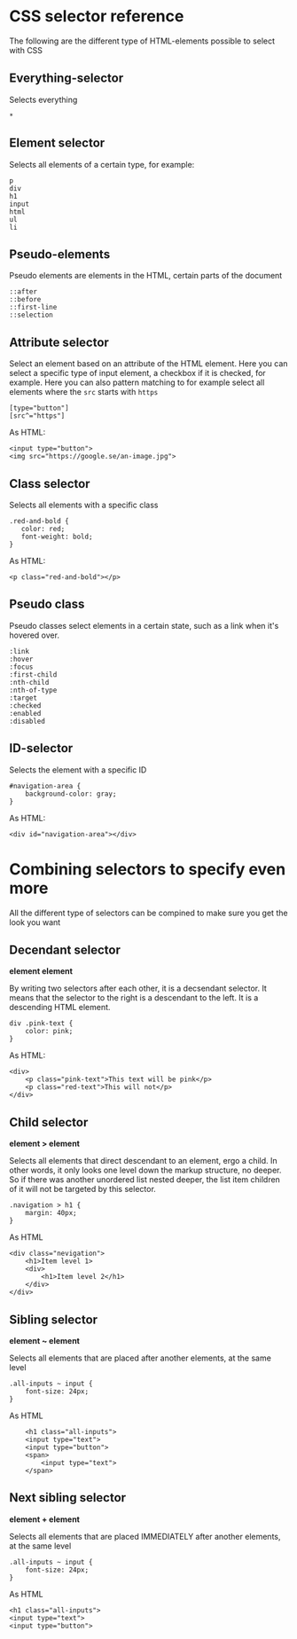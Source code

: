 CSS selector reference
======================

The following are the different type of HTML-elements possible to select with CSS

Everything-selector
------------------
Selects everything

    *

Element selector
--------------
Selects all elements of a certain type, for example:
    
    p
    div
    h1
    input
    html
    ul
    li

Pseudo-elements
---------------
Pseudo elements are elements in the HTML, certain parts of the document

    ::after
    ::before
    ::first-line
    ::selection

Attribute selector
------------------
Select an element based on an attribute of the HTML element. Here you can select a specific type of input element, a checkbox if it is checked, for example. Here you can also pattern matching to for example select all elements where the ```src``` starts with ```https```

    [type="button"]
    [src^="https"]

As HTML:

    <input type="button">
    <img src="https://google.se/an-image.jpg">

Class selector
--------------
Selects all elements with a specific class

    .red-and-bold {
       color: red;
       font-weight: bold;
    }

As HTML:

    <p class="red-and-bold"></p>

Pseudo class
------------
Pseudo classes select elements in a certain state, such as a link when it's hovered over.

    :link
    :hover
    :focus
    :first-child
    :nth-child
    :nth-of-type
    :target
    :checked
    :enabled
    :disabled

ID-selector
----------
Selects the element with a specific ID

    #navigation-area {
        background-color: gray;
    }

As HTML:

    <div id="navigation-area"></div>


Combining selectors to specify even more
========================================

All the different type of selectors can be compined to make sure you get the look you want

Decendant selector
-----------------
**element element**  

By writing two selectors after each other, it is a decsendant selector. It means that the selector to the right is a descendant to the left. It is a descending HTML element.

    div .pink-text {
        color: pink;
    }

As HTML:

    <div>
        <p class="pink-text">This text will be pink</p>
        <p class="red-text">This will not</p>
    </div>

Child selector
--------------
**element > element** 

Selects all elements that direct descendant to an element, ergo a child. In other words, it only looks one level down the markup structure, no deeper. So if there was another unordered list nested deeper, the list item children of it will not be targeted by this selector.

    .navigation > h1 {
        margin: 40px;
    }

As HTML

    <div class="nevigation">
        <h1>Item level 1>
        <div>
            <h1>Item level 2</h1>
        </div>
    </div>


Sibling selector
----------------
**element ~ element**

Selects all elements that are placed after another elements, at the same level

    .all-inputs ~ input {
        font-size: 24px;
    }

As HTML
    
        <h1 class="all-inputs">
        <input type="text">
        <input type="button">
        <span>
            <input type="text">
        </span>


Next sibling selector
---------------------
**element + element**

Selects all elements that are placed IMMEDIATELY after another elements, at the same level

    .all-inputs ~ input {
        font-size: 24px;
    }

As HTML

    <h1 class="all-inputs">
    <input type="text">
    <input type="button">
